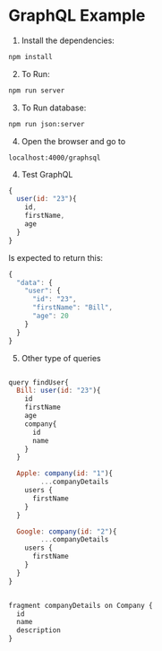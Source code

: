 # GraphQL Example

1. Install the dependencies:
```bash
npm install
```
2. To Run:
```bash
npm run server
```

3. To Run database:
```bash
npm run json:server
```

4. Open the browser and go to
```
localhost:4000/graphsql
```

4. Test GraphQL
```javascript
{
  user(id: "23"){
    id,
    firstName,
    age
  }
}

```

Is expected to return this:

```javascript
{
  "data": {
    "user": {
      "id": "23",
      "firstName": "Bill",
      "age": 20
    }
  }
}
```

5. Other type of queries
```javascript

query findUser{
  Bill: user(id: "23"){
    id
    firstName
    age
    company{
      id
      name
    }
  }

  Apple: company(id: "1"){
		...companyDetails
    users {
      firstName
    }
  }

  Google: company(id: "2"){
		...companyDetails
    users {
      firstName
    }
  }
}


fragment companyDetails on Company {
  id
  name
  description
}
```

